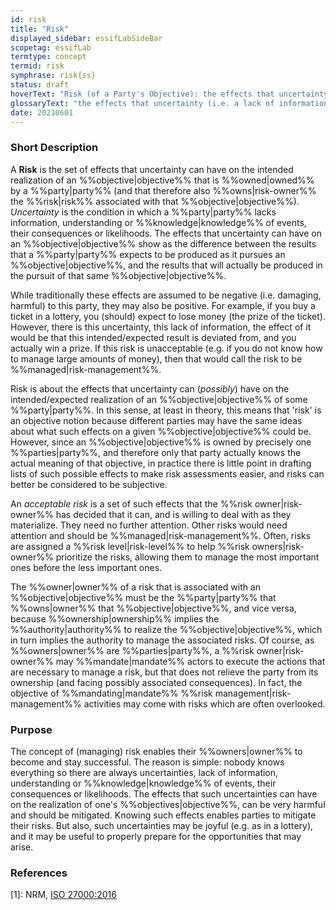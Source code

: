```yaml
---
id: risk
title: "Risk"
displayed_sidebar: essifLabSideBar
scopetag: essifLab
termtype: concept
termid: risk
symphrase: risk{ss}
status: draft
hoverText: "Risk (of a Party's Objective): the effects that uncertainty (i.e. a lack of information, understanding or knowledge of events, their consequences or likelihoods) can have on the intended realization of that Party's Objective."
glossaryText: "the effects that uncertainty (i.e. a lack of information, understanding or %%knowledge^knowledge%% of events, their consequences or likelihoods) can have on the intended realization of an %%objective^objective%% of a %%party^party%%."
date: 20210601
---
```


### Short Description
A **Risk** is the set of effects that uncertainty can have on the intended realization of an %%objective|objective%% that is %%owned|owned%% by a %%party|party%% (and that therefore also %%owns|risk-owner%% the %%risk|risk%% associated with that %%objective|objective%%). *Uncertainty* is the condition in which a %%party|party%% lacks information, understanding or %%knowledge|knowledge%% of events, their consequences or likelihoods. The effects that uncertainty can have on an %%objective|objective%% show as the difference between the results that a %%party|party%% expects to be produced as it pursues an %%objective|objective%%, and the results that will actually be produced in the pursuit of that same %%objective|objective%%.

While traditionally these effects are assumed to be negative (i.e. damaging, harmful) to this party, they may also be positive. For example, if you buy a ticket in a lottery, you (should) expect to lose money (the prize of the ticket). However, there is this uncertainty, this lack of information, the effect of it would be that this intended/expected result is deviated from, and you actually win a prize. If this risk is unacceptable (e.g. if you do not know how to manage large amounts of money), then that would call the risk to be %%managed|risk-management%%.

Risk is about the effects that uncertainty can (_possibly_) have on the intended/expected realization of an %%objective|objective%% of some %%party|party%%. In this sense, at least in theory, this means that 'risk' is an objective notion because different parties may have the same ideas about what such effects on a given %%objective|objective%% could be. However, since an  %%objective|objective%% is owned by precisely one %%parties|party%%, and therefore only that party actually knows the actual meaning of that objective, in practice there is little point in drafting lists of such possible effects to make risk assessments easier, and risks can better be considered to be subjective.

An _acceptable risk_ is a set of such effects that the %%risk owner|risk-owner%% has decided that it can, and is willing to deal with as they materialize. They need no further attention. Other risks would need attention and should be %%managed|risk-management%%. Often, risks are assigned a %%risk level|risk-level%% to help %%risk owners|risk-owner%% prioritize the risks, allowing them to manage the most important ones before the less important ones.

The %%owner|owner%% of a risk that is associated with an %%objective|objective%% must be the %%party|party%% that %%owns|owner%% that %%objective|objective%%, and vice versa, because %%ownership|ownership%% implies the %%authority|authority%% to realize the %%objective|objective%%, which in turn implies the authority to manage the associated risks. Of course, as %%owners|owner%% are %%parties|party%%, a %%risk owner|risk-owner%% may %%mandate|mandate%% actors to execute the actions that are necessary to manage a risk, but that does not relieve the party from its ownership (and facing possibly associated consequences). In fact, the objective of %%mandating|mandate%% %%risk management|risk-management%% activities may come with risks which are often overlooked.

### Purpose
The concept of (managing) risk enables their %%owners|owner%% to become and stay successful. The reason is simple: nobody knows everything so there are always uncertainties, lack of information, understanding or %%knowledge|knowledge%% of events, their consequences or likelihoods. The effects that such uncertainties can have on the realization of one's %%objectives|objective%%, can be very harmful and should be mitigated. Knowing such effects enables parties to mitigate their risks. But also, such uncertainties may be joyful (e.g. as in a lottery), and it may be useful to properly prepare for the opportunities that may arise.

### References

[1]: NRM, [ISO 27000:2016](https://www.iso.org/obp/ui#iso:std:iso-iec:27000:ed-4:v1:en)